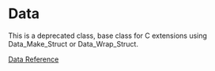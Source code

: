 # Data

This is a deprecated class, base class for C extensions using Data_Make_Struct
or Data_Wrap_Struct.

[Data Reference](https://ruby-doc.org/core-2.5.0/Data.html)